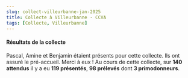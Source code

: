 ```yaml
---
slug: collect-villeurbanne-jan-2025
title: Collecte à Villeurbanne - CCVA
tags: [Collecte, Villeurbanne]
---
```


#### Résultats de la collecte

Pascal, Amine et Benjamin étaient présents pour cette collecte. Ils ont assuré le pré-accueil. Merci à eux !
Au cours de cette collecte, sur **140 attendus** il y a eu **119 présentés**, **98 prélevés** dont **3 primodonneurs**.
